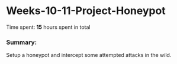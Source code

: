 # Weeks-10-11-Project-Honeypot

Time spent: **15** hours spent in total

### Summary: 

Setup a honeypot and intercept some attempted attacks in the wild.
